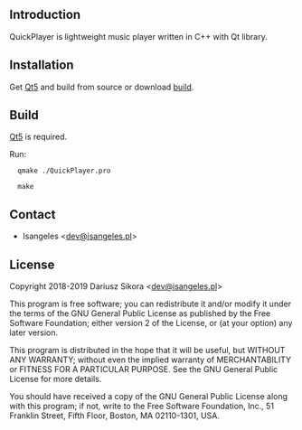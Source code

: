 ## Introduction
QuickPlayer is lightweight music player written in C++ with Qt library.

## Installation
Get [Qt5](https://www.qt.io/download) and build from source or download [build](https://github.com/Isangeles/QuickPlayer/releases).

## Build
[Qt5](https://www.qt.io/download) is required.

Run:
```
  qmake ./QuickPlayer.pro
```
```
  make
```

## Contact
* Isangeles <<dev@isangeles.pl>>

## License
Copyright 2018-2019 Dariusz Sikora <<dev@isangeles.pl>>
 
This program is free software; you can redistribute it and/or modify
it under the terms of the GNU General Public License as published by
the Free Software Foundation; either version 2 of the License, or
(at your option) any later version.
 
This program is distributed in the hope that it will be useful,
but WITHOUT ANY WARRANTY; without even the implied warranty of
MERCHANTABILITY or FITNESS FOR A PARTICULAR PURPOSE.  See the
GNU General Public License for more details.
 
You should have received a copy of the GNU General Public License
along with this program; if not, write to the Free Software
Foundation, Inc., 51 Franklin Street, Fifth Floor, Boston,
MA 02110-1301, USA.
